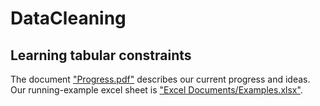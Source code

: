 # DataCleaning

## Learning tabular constraints
The document ["Progress.pdf"](Progress.pdf) describes our current progress and ideas.
Our running-example excel sheet is ["Excel Documents/Examples.xlsx"](Examples.xlsx).